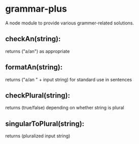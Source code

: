 # grammar-plus
A node module to provide various grammer-related solutions.

## checkAn(string):
returns ("a/an") as appropriate
  
## formatAn(string):
returns ("a/an " + input string) for standard use in sentences
  
## checkPlural(string):
returns (true/false) depending on whether string is plural
  
## singularToPlural(string):
returns (pluralized input string)
